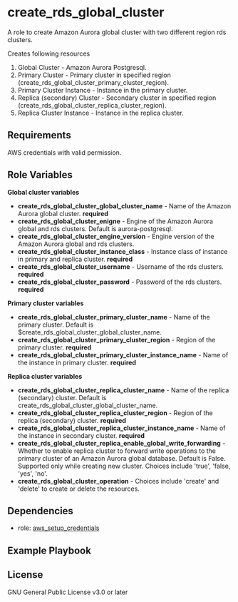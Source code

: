 create_rds_global_cluster
=========

A role to create Amazon Aurora global cluster with two different region rds clusters.

Creates following resources
1. Global Cluster - Amazon Aurora Postgresql.
2. Primary Cluster - Primary cluster in specified region (create_rds_global_cluster_primary_cluster_region).
3. Primary Cluster Instance - Instance in the primary cluster.
4. Replica (secondary) Cluster - Secondary cluster in specified region (create_rds_global_cluster_replica_cluster_region).
5. Replica Cluster Instance - Instance in the replica cluster.

Requirements
------------

AWS credentials with valid permission.

Role Variables
--------------
**Global cluster variables**
- **create_rds_global_cluster_global_cluster_name** - Name of the Amazon Aurora global cluster. **required**
- **create_rds_global_cluster_enigne** - Engine of the Amazon Aurora global and rds clusters. Default is aurora-postgresql.
- **create_rds_global_cluster_engine_version** - Engine version of the Amazon Aurora global and rds clusters.
- **create_rds_global_cluster_instance_class** - Instance class of instance in primary and replica cluster. **required**
- **create_rds_global_cluster_username** - Username of the rds clusters. **required**
- **create_rds_global_cluster_password** - Password of the rds clusters. **required**

**Primary cluster variables**
- **create_rds_global_cluster_primary_cluster_name** - Name of the primary cluster. Default is $create_rds_global_cluster_global_cluster_name.
- **create_rds_global_cluster_primary_cluster_region** - Region of the primary cluster. **required**
- **create_rds_global_cluster_primary_cluster_instance_name** - Name of the instance in primary cluster. **required**

**Replica cluster variables**
- **create_rds_global_cluster_replica_cluster_name** - Name of the replica (secondary) cluster. Default is create_rds_global_cluster_global_cluster_name.
- **create_rds_global_cluster_replica_cluster_region** - Region of the replica (secondary) cluster. **required**
- **create_rds_global_cluster_replica_cluster_instance_name** - Name of the instance in secondary cluster. **required**
- **create_rds_global_cluster_replica_enable_global_write_forwarding** - Whether to enable replica cluster to forward write operations to the primary cluster of an Amazon Aurora global database. Default is False. Supported only while creating new cluster. Choices include 'true', 'false, 'yes', 'no'.
- **create_rds_global_cluster_operation** - Choices include 'create' and 'delete' to create or delete the resources.

Dependencies
------------

- role: [aws_setup_credentials](../aws_setup_credentials/README.md)

Example Playbook
----------------

License
-------
GNU General Public License v3.0 or later

